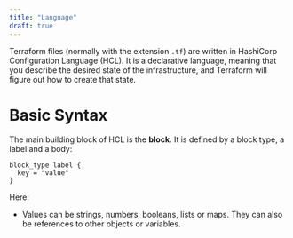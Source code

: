 ```yaml
---
title: "Language"
draft: true
---
```


Terraform files (normally with the extension `.tf`) are written in HashiCorp Configuration Language (HCL). It is a declarative language, meaning that you describe the desired state of the infrastructure, and Terraform will figure out how to create that state.

# Basic Syntax

The main building block of HCL is the **block**. It is defined by a block type, a label and a body:

```hcl
block_type label {
  key = "value"
}
```

Here:

- Values can be strings, numbers, booleans, lists or maps. They can also be references to other objects or variables.